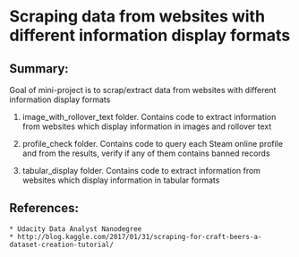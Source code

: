# Scraping data from websites with different information display formats

## Summary:
Goal of mini-project is to scrap/extract data from websites with different information display formats

1.	image_with_rollover_text folder. Contains code to extract information from websites which display information in images and rollover text 

2.	profile_check folder. Contains code to query each Steam online profile and from the results, verify if any of them contains banned records

3.	tabular_display folder. Contains code to extract information from websites which display information in tabular formats

## References:
	* Udacity Data Analyst Nanodegree
	* http://blog.kaggle.com/2017/01/31/scraping-for-craft-beers-a-dataset-creation-tutorial/